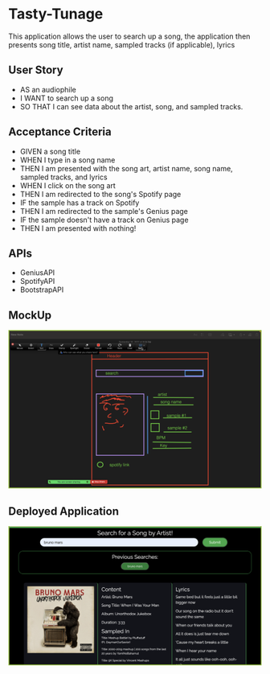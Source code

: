 # Tasty-Tunage
This application allows the user to search up a song, the application then presents song title, artist name, sampled tracks (if applicable), lyrics
## User Story
- AS an audiophile
- I WANT to search up a song
- SO THAT I can see data about the artist, song, and sampled tracks.
## Acceptance Criteria
- GIVEN a song title
- WHEN I type in a song name
- THEN I am presented with the song art, artist name, song name, sampled tracks, and lyrics
- WHEN I click on the song art
- THEN I am redirected to the song's Spotify page
- IF the sample has a track on Spotify
- THEN I am redirected to the sample's Genius page
- IF the sample doesn't have a track on Genius page
- THEN I am presented with nothing!
## APIs
- GeniusAPI
- SpotifyAPI
- BootstrapAPI

## MockUp
<img src = "assets/images/Screenshot[3]-01.png">

## Deployed Application
<img src = "assets/images/deployedapplication.png">